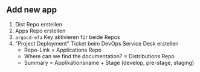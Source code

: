 ## Add new app

1. Dist Repo erstellen
2. Apps Repo erstellen
3. `argocd-efa` Key aktivieren für beide Repos
4. "Project Deployment" Ticket beim DevOps Service Desk erstellen
    - Repo-Link = Applications Repo
    - Where can we find the documentation? = Distributions Repo
    - Summary = Applikationsname + Stage (develop, pre-stage, staging)
